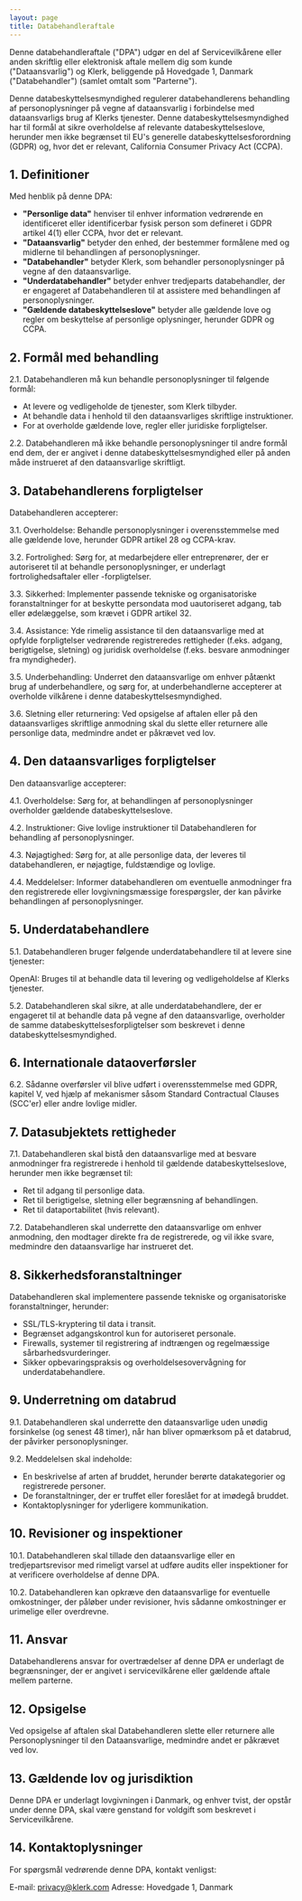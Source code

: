 ```yaml
---
layout: page
title: Databehandleraftale
---
```


Denne databehandleraftale ("DPA") udgør en del af Servicevilkårene eller anden skriftlig eller elektronisk aftale mellem dig som kunde ("Dataansvarlig") og Klerk, beliggende på Hovedgade 1, Danmark ("Databehandler") (samlet omtalt som "Parterne").

Denne databeskyttelsesmyndighed regulerer databehandlerens behandling af personoplysninger på vegne af dataansvarlig i forbindelse med dataansvarligs brug af Klerks tjenester. Denne databeskyttelsesmyndighed har til formål at sikre overholdelse af relevante databeskyttelseslove, herunder men ikke begrænset til EU's generelle databeskyttelsesforordning (GDPR) og, hvor det er relevant, California Consumer Privacy Act (CCPA).

## 1. Definitioner
Med henblik på denne DPA:

- **"Personlige data"** henviser til enhver information vedrørende en identificeret eller identificerbar fysisk person som defineret i GDPR artikel 4(1) eller CCPA, hvor det er relevant.
- **"Dataansvarlig"** betyder den enhed, der bestemmer formålene med og midlerne til behandlingen af ​​personoplysninger.
- **"Databehandler"** betyder Klerk, som behandler personoplysninger på vegne af den dataansvarlige.
- **"Underdatabehandler"** betyder enhver tredjeparts databehandler, der er engageret af Databehandleren til at assistere med behandlingen af ​​personoplysninger.
- **"Gældende databeskyttelseslove"** betyder alle gældende love og regler om beskyttelse af personlige oplysninger, herunder GDPR og CCPA.

## 2. Formål med behandling

2.1. Databehandleren må kun behandle personoplysninger til følgende formål:

- At levere og vedligeholde de tjenester, som Klerk tilbyder.
- At behandle data i henhold til den dataansvarliges skriftlige instruktioner.
- For at overholde gældende love, regler eller juridiske forpligtelser.

2.2. Databehandleren må ikke behandle personoplysninger til andre formål end dem, der er angivet i denne databeskyttelsesmyndighed eller på anden måde instrueret af den dataansvarlige skriftligt.

## 3. Databehandlerens forpligtelser

Databehandleren accepterer:

3.1. Overholdelse: Behandle personoplysninger i overensstemmelse med alle gældende love, herunder GDPR artikel 28 og CCPA-krav.

3.2. Fortrolighed: Sørg for, at medarbejdere eller entreprenører, der er autoriseret til at behandle personoplysninger, er underlagt fortrolighedsaftaler eller -forpligtelser.

3.3. Sikkerhed: Implementer passende tekniske og organisatoriske foranstaltninger for at beskytte persondata mod uautoriseret adgang, tab eller ødelæggelse, som krævet i GDPR artikel 32.

3.4. Assistance: Yde rimelig assistance til den dataansvarlige med at opfylde forpligtelser vedrørende registreredes rettigheder (f.eks. adgang, berigtigelse, sletning) og juridisk overholdelse (f.eks. besvare anmodninger fra myndigheder).

3.5. Underbehandling: Underret den dataansvarlige om enhver påtænkt brug af underbehandlere, og sørg for, at underbehandlerne accepterer at overholde vilkårene i denne databeskyttelsesmyndighed.

3.6. Sletning eller returnering: Ved opsigelse af aftalen eller på den dataansvarliges skriftlige anmodning skal du slette eller returnere alle personlige data, medmindre andet er påkrævet ved lov.

## 4. Den dataansvarliges forpligtelser

Den dataansvarlige accepterer:

4.1. Overholdelse: Sørg for, at behandlingen af ​​personoplysninger overholder gældende databeskyttelseslove.

4.2. Instruktioner: Give lovlige instruktioner til Databehandleren for behandling af personoplysninger.

4.3. Nøjagtighed: Sørg for, at alle personlige data, der leveres til databehandleren, er nøjagtige, fuldstændige og lovlige.

4.4. Meddelelser: Informer databehandleren om eventuelle anmodninger fra den registrerede eller lovgivningsmæssige forespørgsler, der kan påvirke behandlingen af ​​personoplysninger.

## 5. Underdatabehandlere

5.1. Databehandleren bruger følgende underdatabehandlere til at levere sine tjenester:

OpenAI: Bruges til at behandle data til levering og vedligeholdelse af Klerks tjenester.

5.2. Databehandleren skal sikre, at alle underdatabehandlere, der er engageret til at behandle data på vegne af den dataansvarlige, overholder de samme databeskyttelsesforpligtelser som beskrevet i denne databeskyttelsesmyndighed.

## 6. Internationale dataoverførsler


6.2. Sådanne overførsler vil blive udført i overensstemmelse med GDPR, kapitel V, ved hjælp af mekanismer såsom Standard Contractual Clauses (SCC'er) eller andre lovlige midler.

## 7. Datasubjektets rettigheder

7.1. Databehandleren skal bistå den dataansvarlige med at besvare anmodninger fra registrerede i henhold til gældende databeskyttelseslove, herunder men ikke begrænset til:

- Ret til adgang til personlige data.
- Ret til berigtigelse, sletning eller begrænsning af behandlingen.
- Ret til dataportabilitet (hvis relevant).

7.2. Databehandleren skal underrette den dataansvarlige om enhver anmodning, den modtager direkte fra de registrerede, og vil ikke svare, medmindre den dataansvarlige har instrueret det.

## 8. Sikkerhedsforanstaltninger

Databehandleren skal implementere passende tekniske og organisatoriske foranstaltninger, herunder:

- SSL/TLS-kryptering til data i transit.
- Begrænset adgangskontrol kun for autoriseret personale.
- Firewalls, systemer til registrering af indtrængen og regelmæssige sårbarhedsvurderinger.
- Sikker opbevaringspraksis og overholdelsesovervågning for underdatabehandlere.

## 9. Underretning om databrud

9.1. Databehandleren skal underrette den dataansvarlige uden unødig forsinkelse (og senest 48 timer), når han bliver opmærksom på et databrud, der påvirker personoplysninger.

9.2. Meddelelsen skal indeholde:

- En beskrivelse af arten af ​​bruddet, herunder berørte datakategorier og registrerede personer.
- De foranstaltninger, der er truffet eller foreslået for at imødegå bruddet.
- Kontaktoplysninger for yderligere kommunikation.

## 10. Revisioner og inspektioner

10.1. Databehandleren skal tillade den dataansvarlige eller en tredjepartsrevisor med rimeligt varsel at udføre audits eller inspektioner for at verificere overholdelse af denne DPA.

10.2. Databehandleren kan opkræve den dataansvarlige for eventuelle omkostninger, der påløber under revisioner, hvis sådanne omkostninger er urimelige eller overdrevne.

## 11. Ansvar

Databehandlerens ansvar for overtrædelser af denne DPA er underlagt de begrænsninger, der er angivet i servicevilkårene eller gældende aftale mellem parterne.

## 12. Opsigelse

Ved opsigelse af aftalen skal Databehandleren slette eller returnere alle Personoplysninger til den Dataansvarlige, medmindre andet er påkrævet ved lov.

## 13. Gældende lov og jurisdiktion

Denne DPA er underlagt lovgivningen i Danmark, og enhver tvist, der opstår under denne DPA, skal være genstand for voldgift som beskrevet i Servicevilkårene.

## 14. Kontaktoplysninger

For spørgsmål vedrørende denne DPA, kontakt venligst:

E-mail: privacy@klerk.com
Adresse: Hovedgade 1, Danmark